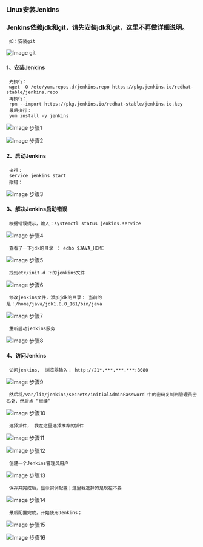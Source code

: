 
### Linux安装Jenkins    
### Jenkins依赖jdk和git，请先安装jdk和git，这里不再做详细说明。    
     如：安装git    
  ![Image git](https://github.com/liweiDiao/jenkins/blob/master/image/1.png)    
#### 1、安装Jenkins    
     先执行：    
     wget -O /etc/yum.repos.d/jenkins.repo https://pkg.jenkins.io/redhat-stable/jenkins.repo    
     再执行：    
     rpm --import https://pkg.jenkins.io/redhat-stable/jenkins.io.key   
     最后执行：    
     yum install -y jenkins 
     
   ![Image 步骤1](https://github.com/liweiDiao/jenkins/blob/master/image/2.png)    
   
   ![Image 步骤2](https://github.com/liweiDiao/jenkins/blob/master/image/3.png)    
   
#### 2、启动Jenkins
     执行：    
     service jenkins start    
     报错：    
   ![Image 步骤3](https://github.com/liweiDiao/jenkins/blob/master/image/4.png)    

#### 3、解决Jenkins启动错误    
     根据错误提示，输入：systemctl status jenkins.service    
   ![Image 步骤4](https://github.com/liweiDiao/jenkins/blob/master/image/5.png)    
     
     查看了一下jdk的目录 ： echo $JAVA_HOME    
   ![Image 步骤5](https://github.com/liweiDiao/jenkins/blob/master/image/6.png)    
     
     找到etc/init.d 下的jenkins文件    
   ![Image 步骤6](https://github.com/liweiDiao/jenkins/blob/master/image/7.png)    
     
     修改jenkins文件，添加jdk的目录： 当前的是：/home/java/jdk1.8.0_161/bin/java    
   ![Image 步骤7](https://github.com/liweiDiao/jenkins/blob/master/image/8.png)
     
     重新启动jenkins服务    
   ![Image 步骤8](https://github.com/liweiDiao/jenkins/blob/master/image/9.png)
     
#### 4、访问Jenkins    
     访问jenkins,  浏览器输入： http://21*.***.***.***:8080    
   ![Image 步骤9](https://github.com/liweiDiao/jenkins/blob/master/image/10.png)    
     
     然后将/var/lib/jenkins/secrets/initialAdminPassword 中的密码复制到管理员密码处，然后点 “继续”    
   ![Image 步骤10](https://github.com/liweiDiao/jenkins/blob/master/image/11.png)    
     
     选择插件， 我在这里选择推荐的插件    
   ![Image 步骤11](https://github.com/liweiDiao/jenkins/blob/master/image/19.png)   
   
   ![Image 步骤12](https://github.com/liweiDiao/jenkins/blob/master/image/13.png)    
     
     创建一个Jenkins管理员用户    
   ![Image 步骤13](https://github.com/liweiDiao/jenkins/blob/master/image/15.png)    
     
     保存并完成后，显示实例配置；这里我选择的是现在不要    
   ![Image 步骤14](https://github.com/liweiDiao/jenkins/blob/master/image/16.png)    
     
     最后配置完成，开始使用Jenkins；    
   ![Image 步骤15](https://github.com/liweiDiao/jenkins/blob/master/image/17.png)    
   
   ![Image 步骤16](https://github.com/liweiDiao/jenkins/blob/master/image/18.png)    
     
     
